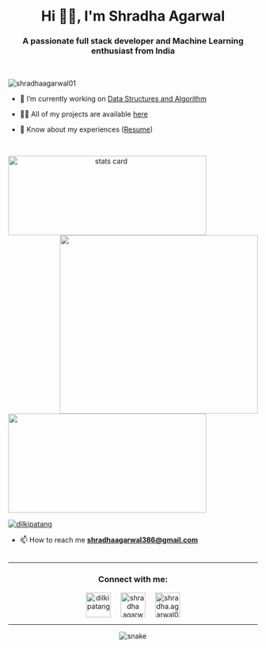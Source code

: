 <h1 align="center">Hi 👋🏻, I'm Shradha Agarwal</h1>
<h3 align="center">A passionate full stack developer and Machine Learning enthusiast from India</h3>
<br>
<p align="left"> <img src="https://komarev.com/ghpvc/?username=shradhaagarwal01&label=Profile%20views&color=0e75b6&style=flat" alt="shradhaagarwal01" /> </p>


- 🔭 I’m currently working on [Data Structures and Algorithm](https://github.com/shradhaagarwal01/Data-Structures-and-Algorithm)

- 👨‍💻 All of my projects are available [here](https://github.com/shradhaagarwal01?tab=repositories)

- 📄 Know about my experiences ([Resume](https://drive.google.com/file/d/150lOUI8J5UUG3P6AItzYMiDcti5h_K5V/view?usp=sharing))
<br>
<p>
<a align= "center" href="https://github.com/shradhaagarwal01">
<img alt= "stats card" height="160" width="400" src="https://github-readme-streak-stats.herokuapp.com/?user=shradhaagarwal01&theme=radical">
<img align="right" height="360" width="400" src="https://cdn.dribbble.com/users/2238041/screenshots/4763918/working.gif" /> </a>
</p>
<img height="200px" width="400" src="https://github-readme-stats.vercel.app/api?username=shradhaagarwal01&count_private=true&theme=radical&show_icons=true" />

<p align="left"> <a href="https://twitter.com/dilkipatang" target="blank"><img src="https://img.shields.io/twitter/follow/dilkipatang?logo=twitter&style=for-the-badge" alt="dilkipatang" /></a> </p>

- 📫 How to reach me **shradhaagarwal386@gmail.com**
<br><br>
<hr>


<h3 align="center">Connect with me:</h3>
<p align="center">
<a href="https://twitter.com/dilkipatang" target="blank"><img align="center" src="https://img.icons8.com/cute-clipart/64/000000/twitter.png" alt="dilkipatang" height="50" width="50" /></a> &nbsp;&nbsp;&nbsp;
<a href="https://www.linkedin.com/in/shradhaagarwal01/" target="blank"><img align="center" src="https://img.icons8.com/cute-clipart/64/000000/linkedin.png" alt="shradha agarwal" height="50" width="50" /></a>&nbsp;&nbsp;&nbsp;&nbsp;
<a href="https://instagram.com/shradha.agarwal01" target="blank"><img align="center" src="https://img.icons8.com/cute-clipart/64/000000/instagram-new.png" alt="shradha.agarwal01" height="50" width="50" /></a>
</p>
<hr>

<p align="center">
  <image src="https://github.com/shradhaagarwal01/shradhaagarwal01/blob/output/github-contribution-grid-snake.svg" alt="snake" >
    </p>
